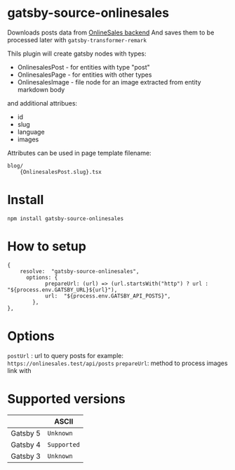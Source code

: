 # gatsby-source-onlinesales

Downloads posts data from [OnlineSales backend](https://github.com/peterliapin/onlinesales.core) And saves them to be processed later with `gatsby-transformer-remark`

Thils plugin will create gatsby nodes with types:

- OnlinesalesPost - for entities with type "post"
- OnlinesalesPage - for entities with other types
- OnlinesalesImage - file node for an image extracted from entity markdown body

and additional attribues:

- id
- slug
- language
- images

Attributes can be used in page template filename:

    blog/
    	{OnlinesalesPost.slug}.tsx

# Install

    npm install gatsby-source-onlinesales

# How to setup

    {
    	resolve:  "gatsby-source-onlinesales",
    	  options: {
    			prepareUrl: (url) => (url.startsWith("http") ? url : "${process.env.GATSBY_URL}${url}"),
    			url:  "${process.env.GATSBY_API_POSTS}",
    		},
    },

# Options

`postUrl` : url to query posts for example: `https://onlinesales.test/api/posts`
`prepareUrl`: method to process images link with

# Supported versions

|          | ASCII       |
| -------- | ----------- |
| Gatsby 5 | `Unknown`   |
| Gatsby 4 | `Supported` |
| Gatsby 3 | `Unknown`   |
